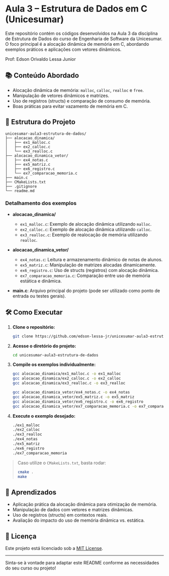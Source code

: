 
# Aula 3 – Estrutura de Dados em C (Unicesumar)

Este repositório contém os códigos desenvolvidos na Aula 3 da disciplina de Estrutura de Dados do curso de Engenharia de Software da Unicesumar. O foco principal é a alocação dinâmica de memória em C, abordando exemplos práticos e aplicações com vetores dinâmicos.

Prof: Edson Orivaldo Lessa Junior

## 📚 Conteúdo Abordado

- Alocação dinâmica de memória: `malloc`, `calloc`, `realloc` e `free`.
- Manipulação de vetores dinâmicos e matrizes.
- Uso de registros (structs) e comparação de consumo de memória.
- Boas práticas para evitar vazamento de memória em C.

## 📁 Estrutura do Projeto

```
unicesumar-aula3-estrutura-de-dados/
├── alocacao_dinamica/
│   ├── ex1_malloc.c
│   ├── ex2_calloc.c
│   └── ex3_realloc.c
├── alocacao_dinamica_vetor/
│   ├── ex4_notas.c
│   ├── ex5_matriz.c
│   ├── ex6_registro.c
│   └── ex7_comparacao_memoria.c
├── main.c
├── CMakeLists.txt
├── .gitignore
└── readme.md
```

### Detalhamento dos exemplos

- **alocacao_dinamica/**
  - `ex1_malloc.c`: Exemplo de alocação dinâmica utilizando `malloc`.
  - `ex2_calloc.c`: Exemplo de alocação dinâmica utilizando `calloc`.
  - `ex3_realloc.c`: Exemplo de realocação de memória utilizando `realloc`.

- **alocacao_dinamica_vetor/**
  - `ex4_notas.c`: Leitura e armazenamento dinâmico de notas de alunos.
  - `ex5_matriz.c`: Manipulação de matrizes alocadas dinamicamente.
  - `ex6_registro.c`: Uso de structs (registros) com alocação dinâmica.
  - `ex7_comparacao_memoria.c`: Comparação entre uso de memória estática e dinâmica.

- **main.c**: Arquivo principal do projeto (pode ser utilizado como ponto de entrada ou testes gerais).

## 🛠️ Como Executar

1. **Clone o repositório:**

   ```bash
   git clone https://github.com/edson-lessa-jr/unicesumar-aula3-estrutura-de-dados.git
   ```

2. **Acesse o diretório do projeto:**

   ```bash
   cd unicesumar-aula3-estrutura-de-dados
   ```

3. **Compile os exemplos individualmente:**

   ```bash
   gcc alocacao_dinamica/ex1_malloc.c -o ex1_malloc
   gcc alocacao_dinamica/ex2_calloc.c -o ex2_calloc
   gcc alocacao_dinamica/ex3_realloc.c -o ex3_realloc

   gcc alocacao_dinamica_vetor/ex4_notas.c -o ex4_notas
   gcc alocacao_dinamica_vetor/ex5_matriz.c -o ex5_matriz
   gcc alocacao_dinamica_vetor/ex6_registro.c -o ex6_registro
   gcc alocacao_dinamica_vetor/ex7_comparacao_memoria.c -o ex7_comparacao_memoria
   ```

4. **Execute o exemplo desejado:**

   ```bash
   ./ex1_malloc
   ./ex2_calloc
   ./ex3_realloc
   ./ex4_notas
   ./ex5_matriz
   ./ex6_registro
   ./ex7_comparacao_memoria
   ```

> Caso utilize o `CMakeLists.txt`, basta rodar:
> ```bash
> cmake .
> make
> ```

## 🧠 Aprendizados

- Aplicação prática da alocação dinâmica para otimização de memória.
- Manipulação de dados com vetores e matrizes dinâmicas.
- Uso de registros (structs) em contextos reais.
- Avaliação do impacto do uso de memória dinâmica vs. estática.

## 📄 Licença

Este projeto está licenciado sob a [MIT License](LICENSE).

---

Sinta-se à vontade para adaptar este README conforme as necessidades do seu curso ou projeto!
